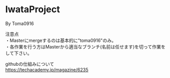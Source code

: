 # IwataProject

By Toma0916

注意点  
・Masterにmergeするのは基本的に"toma0916"のみ。     
・各作業を行う方はMasterから適当なブランチ(名前は任せます)を切って作業をして下さい。        
          
         
githubの仕組みについて  
https://techacademy.jp/magazine/6235  
  
  
  
